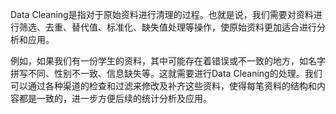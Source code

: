 Data Cleaning是指对于原始资料进行清理的过程。也就是说，我们需要对资料进行筛选、去重、替代值、标准化、缺失值处理等操作，使原始资料更加适合进行分析和应用。

例如，如果我们有一份学生的资料，其中可能存在着错误或不一致的地方，如名字拼写不同、性别不一致、信息缺失等。这就需要进行Data Cleaning的处理。我们可以通过各种渠道的检查和过滤来修改及补齐这些资料，使得每笔资料的结构和内容都是一致的，进一步方便后续的统计分析及应用。